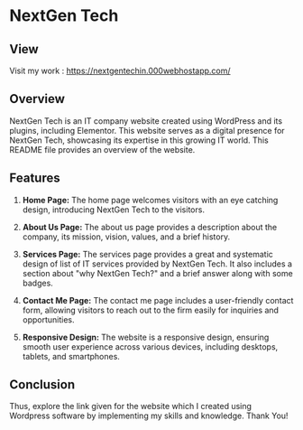 # NextGen Tech

## View

Visit my work : https://nextgentechin.000webhostapp.com/

## Overview
NextGen Tech is an IT company website created using WordPress and its plugins, including Elementor. This website serves as a digital presence for NextGen Tech, showcasing its expertise in this growing IT world. This README file provides an overview of the website.

## Features

1. **Home Page:** The home page welcomes visitors with an eye catching design, introducing NextGen Tech to the visitors. 

2. **About Us Page:** The about us page provides a description about the company, its mission, vision, values, and a brief history.

3. **Services Page:** The services page provides a great and systematic design of list of IT services provided by NextGen Tech. It also includes a section about "why NextGen Tech?" and a brief answer along with some badges.

4. **Contact Me Page:** The contact me page includes a user-friendly contact form, allowing visitors to reach out to the firm easily for inquiries and opportunities.

5. **Responsive Design:** The website is a responsive design, ensuring smooth user experience across various devices, including desktops, tablets, and smartphones.

## Conclusion
Thus, explore the link given for the website which I created using Wordpress software by implementing my skills and knowledge.
Thank You!
